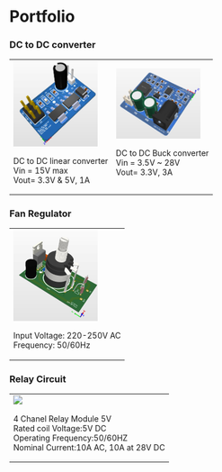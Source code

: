 # Portfolio

<h3>DC to DC  converter</h3>

<table>
  <tr>
    <td>
      <img src="https://github.com/Parvez-Satter/project-outcome-images/blob/main/DC-to-DC-linear-converter-Vout-3.3v-5V-main_%20image/3DL.png?raw=true" alt="DC to DC linear converter" style="width:150px;">
      <p> DC to DC linear converter <br> Vin = 15V max <br> Vout= 3.3V & 5V, 1A</p>
    </td>
    <td>
      <img src="https://github.com/Parvez-Satter/project-outcome-images/blob/main/DC%20to%20DC%20Buck%20converter%20Vout=3.3v,%203A/Cbu_3DR.png?raw=true" alt="DC to DC buck converter" style="width:150px;">
      <p> DC to DC Buck converter <br> Vin = 3.5V ~ 28V <br> Vout= 3.3V, 3A</p>
    </td>
  </tr>

</table>

<h3>Fan Regulator</h3>

<table>
  <tr>
    <td>
      <img src="https://github.com/Parvez-Satter/project-outcome-images/blob/main/P.Fan%20regulator/3DL.png?raw=true" style="width:150px;">
      <p> Input Voltage: 220-250V AC <br> Frequency: 50/60Hz </p>
    </td>
  </tr>

</table>

<h3>Relay Circuit</h3>

<table>
  <tr>
    <td>
      <img src="https://github.com/Parvez-Satter/Portfolio/blob/main/README.md#relay-circuit" style="width:150px;">
      <p> 4 Chanel Relay Module 5V <br> Rated coil Voltage:5V DC <br> Operating Frequency:50/60HZ <br> Nominal Current:10A AC, 10A at 28V DC </p>
    </td>
  </tr>

</table>
